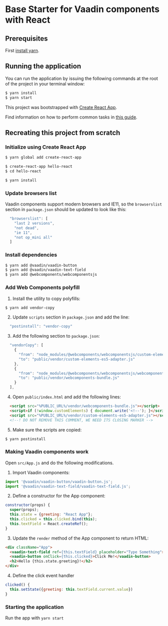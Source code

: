 # Base Starter for Vaadin components with React

## Prerequisites
First [install yarn](https://yarnpkg.com/docs/install).

## Running the application

You can run the application by issuing the following commands at the root of the project in your terminal window:
``` bash
$ yarn install
$ yarn start
```

This project was bootstrapped with [Create React App](https://github.com/facebookincubator/create-react-app).

Find information on how to perform common tasks in [this guide](https://github.com/facebookincubator/create-react-app/blob/master/packages/react-scripts/template/README.md).


## Recreating this project from scratch

### Initialize using Create React App

```sh
$ yarn global add create-react-app

$ create-react-app hello-react
$ cd hello-react

$ yarn install
```

### Update browsers list

Vaadin components support modern browsers and IE11, so the `browserslist` section
in `package.json` should be updated to look like this:

```js
  "browserslist": [
    "last 2 versions",
    "not dead",
    "ie 11",
    "not op_mini all"
  ]
```

### Install dependencies

```sh
$ yarn add @vaadin/vaadin-button
$ yarn add @vaadin/vaadin-text-field
$ yarn add @webcomponents/webcomponentsjs
```

### Add Web Components polyfill

1. Install the utility to copy polyfills:

```sh
$ yarn add vendor-copy
```

2. Update `scripts` section in `package.json` and add the line:

```js
  "postinstall": "vendor-copy"
```

3. Add the following section to `package.json`:

```js
  "vendorCopy": [
    {
      "from": "node_modules/@webcomponents/webcomponentsjs/custom-elements-es5-adapter.js",
      "to": "public/vendor/custom-elements-es5-adapter.js"
    },
    {
      "from": "node_modules/@webcomponents/webcomponentsjs/webcomponents-bundle.js",
      "to": "public/vendor/webcomponents-bundle.js"
    }
  ],
```

4. Open `public/index.html` and add the following lines:
```html
  <script src="%PUBLIC_URL%/vendor/webcomponents-bundle.js"></script>
  <script>if (!window.customElements) { document.write('<!--'); }</script>
  <script src="%PUBLIC_URL%/vendor/custom-elements-es5-adapter.js"></script>
  <!--! DO NOT REMOVE THIS COMMENT, WE NEED ITS CLOSING MARKER -->
```

5. Make sure the scripts are copied:

```sh
$ yarn postinstall
```

### Making Vaadin components work

Open `src/App.js` and do the following modifications.

1. Import Vaadin components:

```js
import '@vaadin/vaadin-button/vaadin-button.js';
import '@vaadin/vaadin-text-field/vaadin-text-field.js';
```

2. Define a constructor for the App component:

```js
constructor(props) {
  super(props);
  this.state = {greeting: "React App"};
  this.clicked = this.clicked.bind(this);
  this.textField = React.createRef();
}
```

3. Update the `render` method of the App component to return HTML:

```html
<div className="App">
  <vaadin-text-field ref={this.textField} placeholder="Type Something"></vaadin-text-field>
  <vaadin-button onClick={this.clicked}>Click Me!</vaadin-button>
  <h2>Hello {this.state.greeting}!</h2>
</div>
```

4. Define the click event handler

```js
clicked() {
  this.setState({greeting: this.textField.current.value})
}
```

### Starting the application

Run the app with `yarn start`
